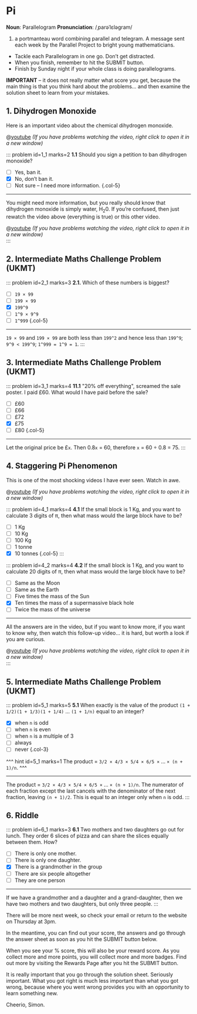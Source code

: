 # Pi

<div class="dictionary">

__Noun__: Parallelogram
__Pronunciation__: /ˌparəˈlɛləɡram/

1. a portmanteau word combining parallel and telegram. A message sent each
week by the Parallel Project to bright young mathematicians.

</div>

* Tackle each Parallelogram in one go. Don’t get distracted.
* When you finish, remember to hit the SUBMIT button.
*	Finish by Sunday night if your whole class is doing parallelograms.

__IMPORTANT__ – it does not really matter what score you get, because the main thing is that you think hard about the problems... and then examine the solution sheet to learn from your mistakes.


## 1. Dihydrogen Monoxide

Here is an important video about the chemical dihydrogen monoxide.  

@[youtube](TFI_cufxcgo?rel=0) _(If you have problems watching the video, right click to open it in a new window)_  

::: problem id=1_1 marks=2
__1.1__ Should you sign a petition to ban dihydrogen monoxide?

* [ ] Yes, ban it.
* [x] No, don’t ban it.
* [ ] Not sure – I need more information.
{.col-5}

---

You might need more information, but you really should know that dihydrogen monoxide is simply water, H<sub>2</sub>0. If you’re confused, then just rewatch the video above (everything is true) or this other video.

@[youtube](HbPR4yqf7dU?rel=0) _(If you have problems watching the video, right click to open it in a new window)_  
:::


## 2. Intermediate Maths Challenge Problem (UKMT)
<!--- (1999) Q01 --->

::: problem id=2_1 marks=3
__2.1.__ Which of these numbers is biggest?

* [ ] `19 × 99`
* [ ] `199 × 99`
* [x] `199^9`
* [ ] `1^9 × 9^9`
* [ ] `1^999`
{.col-5}

---

`19 × 99` and `199 × 99` are both less than `199^2` and hence less than `199^9`; `9^9 < 199^9`; `1^999 = 1^9 = 1`.
:::


## 3.	Intermediate Maths Challenge Problem (UKMT)
<!--- (1999) Q11 --->

::: problem id=3_1 marks=4
__11.1__ "20% off everything", screamed the sale poster. I paid £60. What would I have paid before the sale?

* [ ] £60
* [ ] £66
* [ ] £72
* [x] £75
* [ ] £80
{.col-5}

---

Let the original price be £`x`. Then 0.8`x` = 60, therefore `x` = 60 ÷ 0.8 = 75.
:::


## 4.	Staggering Pi Phenomenon 	

This is one of the most shocking videos I have ever seen. Watch in awe.

@[youtube](HEfHFsfGXjs?rel=0) _(If you have problems watching the video, right click to open it in a new window)_  

::: problem id=4_1 marks=4
__4.1__ If the small block is 1 Kg, and you want to calculate 3 digits of π, then what mass would the large block have to be?  

* [ ] 1 Kg
* [ ] 10 Kg
* [ ] 100 Kg
* [ ] 1 tonne
* [x] 10 tonnes
{.col-5}
:::

::: problem id=4_2 marks=4
__4.2__ If the small block is 1 Kg, and you want to calculate 20 digits of π, then what mass would the large block have to be?

* [ ] Same as the Moon
* [ ] Same as the Earth
* [ ] Five times the mass of the Sun
* [x] Ten times the mass of a supermassive black hole   
* [ ] Twice the mass of the universe

---

All the answers are in the video, but if you want to know more, if you want to know why, then watch this follow-up video... it is hard, but worth a look if you are curious.  

@[youtube](jsYwFizhncE?rel=0) _(If you have problems watching the video, right click to open it in a new window)_  
:::


## 5. Intermediate Maths Challenge Problem (UKMT)
<!--- (1999) Q21 --->

::: problem id=5_1 marks=5
__5.1__ When exactly is the value of the product `(1 + 1/2)(1 + 1/3)(1 + 1/4)` ... `(1 + 1/n)` equal to an integer?

* [x] when `n` is odd
* [ ] when `n` is even
* [ ] when `n` is a multiple of 3
* [ ] always
* [ ] never
{.col-3}

^^^ hint id=5_1 marks=1
The product = `3/2 × 4/3 × 5/4 × 6/5 ×` ... `× (n + 1)/n`.
^^^

---

The product = `3/2 × 4/3 × 5/4 × 6/5 ×` ... `× (n + 1)/n`. The numerator of each fraction except the last cancels with the denominator of the next fraction, leaving `(n + 1)/2`. This is equal to an integer only when `n` is odd.
:::


## 6. Riddle

::: problem id=6_1 marks=3
__6.1__ Two mothers and two daughters go out for lunch. They order 6 slices of pizza and can share the slices equally between them. How?

* [ ] There is only one mother.
* [ ] There is only one daughter.
* [x] There is a grandmother in the group  
* [ ] There are six people altogether
* [ ] They are one person

---

If we have a grandmother and a daughter and a grand-daughter, then we have two mothers and two daughters, but only three people.
:::

There will be more next week, so check your email or return to the website on Thursday at 3pm.  

In the meantime, you can find out your score, the answers and go through the answer sheet as soon as you hit the SUBMIT button below.

When you see your % score, this will also be your reward score. As you collect more and more points, you will collect more and more badges. Find out more by visiting the Rewards Page after you hit the SUBMIT button.

It is really important that you go through the solution sheet. Seriously important. What you got right is much less important than what you got wrong, because where you went wrong provides you with an opportunity to learn something new.

Cheerio,
Simon.
